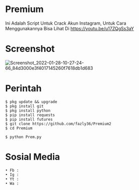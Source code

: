 # Premium

Ini Adalah Script Untuk Crack Akun Instagram, Untuk Cara Menggunakannya Bisa Lihat Di https://youtu.be/u17ZQgSs3aY

# Screenshot
![Screenshot_2022-01-28-10-27-24-66_84d3000e3f4017145260f7618db1d683](https://user-images.githubusercontent.com/65714340/151503825-35b698fe-8fe9-4cf8-a722-2ea40ab314c9.png)

# Perintah
    $ pkg update && upgrade
    $ pkg install git
    $ pkg install python
    $ pip install requests
    $ pip install futures
    $ git clone https://github.com/fazly36/Premium2
    $ cd Premium
    
    $ python Prem.py
# Sosial Media
    • Fb : 
    • Ig : 
    • Yt : 
    • Wa : 
